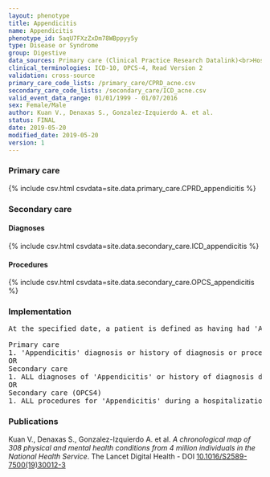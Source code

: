 ```yaml
---
layout: phenotype
title: Appendicitis
name: Appendicitis
phenotype_id: 5aqU7FXzZxDm78WBppyy5y 
type: Disease or Syndrome
group: Digestive
data_sources: Primary care (Clinical Practice Research Datalink)<br>Hospitalizations (Hospital Episode Statistics) 
clinical_terminologies: ICD-10, OPCS-4, Read Version 2 
validation: cross-source
primary_care_code_lists: /primary_care/CPRD_acne.csv
secondary_care_code_lists: /secondary_care/ICD_acne.csv
valid_event_data_range: 01/01/1999 - 01/07/2016
sex: Female/Male
author: Kuan V., Denaxas S., Gonzalez-Izquierdo A. et al.
status: FINAL
date: 2019-05-20
modified_date: 2019-05-20
version: 1
---
```

### Primary care 
{% include csv.html csvdata=site.data.primary_care.CPRD_appendicitis %}
### Secondary care 
#### Diagnoses 
{% include csv.html csvdata=site.data.secondary_care.ICD_appendicitis %}
#### Procedures 
{% include csv.html csvdata=site.data.secondary_care.OPCS_appendicitis %}
### Implementation 
<pre>At the specified date, a patient is defined as having had 'Appendicitis' IF they meet the criteria for any of the following on or before the specified date. The earliest date on which the individual meets any of the following criteria on or before the specified date is defined as the first event date:

Primary care
1. 'Appendicitis' diagnosis or history of diagnosis or procedure during a consultation 
OR
Secondary care
1. ALL diagnoses of 'Appendicitis' or history of diagnosis during a hospitalization
OR
Secondary care (OPCS4)
1. ALL procedures for 'Appendicitis' during a hospitalization</pre> 
 
### Publications 
Kuan V., Denaxas S., Gonzalez-Izquierdo A. et al. _A chronological map of 308 physical and mental health conditions from 4 million individuals in the National Health Service_. The Lancet Digital Health - DOI <a href='https://www.thelancet.com/journals/landig/article/PIIS2589-7500(19)30012-3/fulltext'>10.1016/S2589-7500(19)30012-3</a>